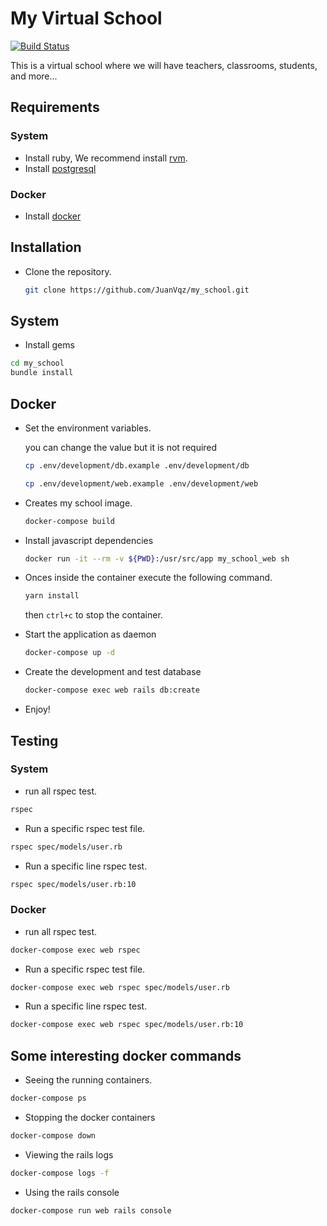 # My Virtual School

[![Build Status](https://travis-ci.com/JuanVqz/my_school.svg?branch=master)](https://travis-ci.com/JuanVqz/my_school)

This is a virtual school where we will have teachers, classrooms, students, and more...

## Requirements

### System

- Install ruby, We recommend install [rvm](https://rvm.io/).
- Install [postgresql](https://www.postgresql.org/download/)

### Docker

- Install [docker](https://docs.docker.com/get-docker/)

## Installation

- Clone the repository.

  ```sh
  git clone https://github.com/JuanVqz/my_school.git
  ```

## System

- Install gems

```sh
cd my_school
bundle install
```

## Docker

- Set the environment variables.

  you can change the value but it is not required

  ```sh
  cp .env/development/db.example .env/development/db

  cp .env/development/web.example .env/development/web
  ```

- Creates my school image.

  ```sh
  docker-compose build
  ```

- Install javascript dependencies

  ```sh
  docker run -it --rm -v ${PWD}:/usr/src/app my_school_web sh
  ```

- Onces inside the container execute the following command.

  ```sh
  yarn install
  ```

  then `ctrl+c` to stop the container.

- Start the application as daemon

  ```sh
  docker-compose up -d
  ```

- Create the development and test database

  ```sh
  docker-compose exec web rails db:create
  ```

- Enjoy!

## Testing

### System

- run all rspec test.

```sh
rspec
```

- Run a specific rspec test file.

```sh
rspec spec/models/user.rb
```

- Run a specific line rspec test.

```sh
rspec spec/models/user.rb:10
```

### Docker

- run all rspec test.

```sh
docker-compose exec web rspec
```

- Run a specific rspec test file.

```sh
docker-compose exec web rspec spec/models/user.rb
```

- Run a specific line rspec test.

```sh
docker-compose exec web rspec spec/models/user.rb:10
```

## Some interesting docker commands

- Seeing the running containers.

```sh
docker-compose ps
```

- Stopping the docker containers

```sh
docker-compose down
```

- Viewing the rails logs

```sh
docker-compose logs -f
```

- Using the rails console

```sh
docker-compose run web rails console
```

